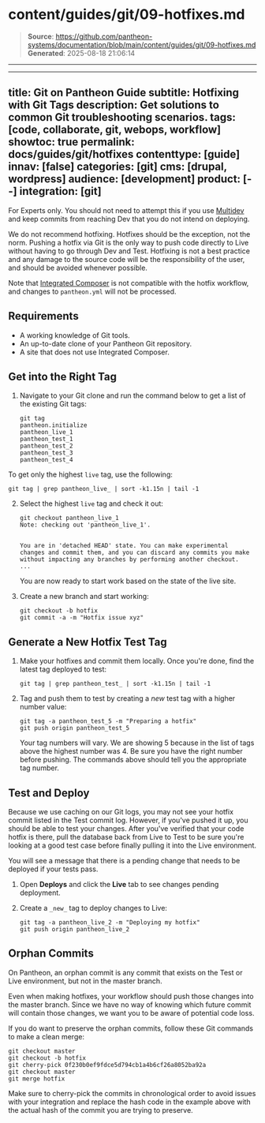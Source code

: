 # content/guides/git/09-hotfixes.md

> **Source**: https://github.com/pantheon-systems/documentation/blob/main/content/guides/git/09-hotfixes.md
> **Generated**: 2025-08-18 21:06:14

---

---
title: Git on Pantheon Guide
subtitle: Hotfixing with Git Tags
description: Get solutions to common Git troubleshooting scenarios.
tags: [code, collaborate, git, webops, workflow]
showtoc: true
permalink: docs/guides/git/hotfixes
contenttype: [guide]
innav: [false]
categories: [git]
cms: [drupal, wordpress]
audience: [development]
product: [--]
integration: [git]
---
For Experts only. You should not need to attempt this if you use [Multidev](/guides/multidev) and keep commits from reaching Dev that you do not intend on deploying.

<Alert title="Warning" type="danger">

We do not recommend hotfixing. Hotfixes should be the exception, not the norm. Pushing a hotfix via Git is the only way to push code directly to Live without having to go through Dev and Test. Hotfixing is not a best practice and any damage to the source code will be the responsibility of the user, and should be avoided whenever possible.

Note that [Integrated Composer](/guides/integrated-composer) is not compatible with the hotfix workflow, and changes to `pantheon.yml` will not be processed.

</Alert>


## Requirements

- A working knowledge of Git tools.
- An up-to-date clone of your Pantheon Git repository.
- A site that does not use Integrated Composer.

## Get into the Right Tag

1. Navigate to your Git clone and run the command below to get a list of the existing Git tags:

   ```bash{outputLines: 2-7}
   git tag
   pantheon.initialize
   pantheon_live_1
   pantheon_test_1
   pantheon_test_2
   pantheon_test_3
   pantheon_test_4
   ```

 To get only the highest `live` tag, use the following:

 ```bash{promptUser: user}
 git tag | grep pantheon_live_ | sort -k1.15n | tail -1
 ```

2. Select the highest `live` tag and check it out:

   ```bash{outputLines: 2-16}
   git checkout pantheon_live_1
   Note: checking out 'pantheon_live_1'.


   You are in 'detached HEAD' state. You can make experimental
   changes and commit them, and you can discard any commits you make without impacting any branches by performing another checkout.
   ...
   ```

   You are now ready to start work based on the state of the live site.

3. Create a new branch and start working:

   ```bash{promptUser: user}
   git checkout -b hotfix
   git commit -a -m "Hotfix issue xyz"
   ```

## Generate a New Hotfix Test Tag

1. Make your hotfixes and commit them locally. Once you're done, find the latest tag deployed to test:

   ```bash{promptUser: user}
   git tag | grep pantheon_test_ | sort -k1.15n | tail -1
   ```

2. Tag and push them to test by creating a _new_ test tag with a higher number value:

   ```bash{promptUser: user}
   git tag -a pantheon_test_5 -m "Preparing a hotfix"
   git push origin pantheon_test_5
   ```

   <Alert title="Note" type="info">

   Your tag numbers will vary. We are showing 5 because in the list of tags above the highest number was 4. Be sure you have the right number before pushing. The commands above should tell you the appropriate tag number.

   </Alert>

## Test and Deploy

<Alert title="Warning" type="danger">

Because we use caching on our Git logs, you may not see your hotfix commit listed in the Test commit log. However, if you've pushed it up, you should be able to test your changes. After you've verified that your code hotfix is there, pull the database back from Live to Test to be sure you're looking at a good test case before finally pulling it into the Live environment.

</Alert>

You will see a message that there is a pending change that needs to be deployed if your tests pass.

1. Open **<Icon icon="rotate" /> Deploys** and click the **<Icon icon="wavePulse" /> Live** tab to see changes pending deployment.

1. Create a `_new_` tag to deploy changes to Live:

   ```bash{promptUser: user}
   git tag -a pantheon_live_2 -m "Deploying my hotfix"
   git push origin pantheon_live_2
   ```

## Orphan Commits

On Pantheon, an orphan commit is any commit that exists on the Test or Live environment, but not in the master branch.

Even when making hotfixes, your workflow should push those changes into the master branch. Since we have no way of knowing which future commit will contain those changes, we want you to be aware of potential code loss.

If you do want to preserve the orphan commits, follow these Git commands to make a clean merge:

```bash{promptUser: user}
git checkout master
git checkout -b hotfix
git cherry-pick 0f230b0ef9fdce5d794cb1a4b6cf26a8052ba92a
git checkout master
git merge hotfix
```

Make sure to cherry-pick the commits in chronological order to avoid issues with your integration and replace the hash code in the example above with the actual hash of the commit you are trying to preserve.
